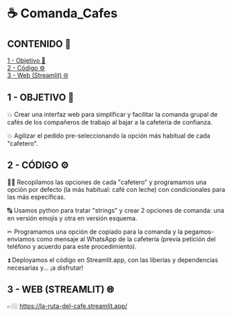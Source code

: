 # ☕ Comanda_Cafes
## CONTENIDO 📑
[1 - Objetivo 🎯](#O)<br />
[2 - Código ⚙️](#SRC) <br />
[3 - Web (Streamlit) 🌐](#WEB) <br />
 
## 1 - OBJETIVO 🎯<a name="O"/>   
💥 Crear una interfaz web para simplificar y facilitar la comanda grupal de cafés de los compañeros de trabajo al bajar a la cafetería de confianza. <br />

💥 Agilizar el pedido pre-seleccionando la opción más habitual de cada "cafetero". <br />

## 2 - CÓDIGO ⚙️ <a name="SRC"/>

🙋‍♀️ Recopilamos las opciones de cada "cafetero" y programamos una opción por defecto (la más habitual: café con leche) con condicionales para las más específicas.<br />

🔠 Usamos python para tratar "strings" y crear 2 opciones de comanda: una en versión emojis y otra en versión esquema.<br />

✂ Programamos una opción de copiado para la comanda y la pegamos-enviamos como mensaje al WhatsApp de la cafetería (previa petición del teléfono y acuerdo para este procedimiento).<br />

⏫ Deployamos el código en Streamlit.app, con las liberías y dependencias necesarias y... ¡a disfrutar!

## 3 - WEB (STREAMLIT) 🌐 <a name="WEB"/>
👉🏼 https://la-ruta-del-cafe.streamlit.app/
